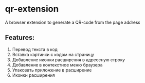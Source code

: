 # qr-extension
A browser extension to generate a QR-code from the page address

## Features:

1. Перевод текста в код
2. Вставка картинки с кодом на страницу
3. Добавление иконки расширения в адрессную строку
4. Добавление в контекстное меню браузера
5. Упаковать приложение в расширение
6. Иконки расширения
